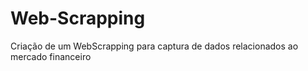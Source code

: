 # Web-Scrapping
Criação de um WebScrapping para captura de dados relacionados ao mercado financeiro
